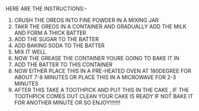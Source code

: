 HERE ARE THE INSTRUCTIONS:-
1. CRUSH THE OREOS INTO FINE POWDER IN A MIXING JAR
2. TAKR THE OREOS IN A CONTAINER AND GRADUALLY ADD THE MILK AND FORM A THICK BATTER
3. ADD THE SUGAR TO THE BATTER
4. ADD BAKING SODA TO THE BATTER
5. MIX IT WELL
6. NOW THE GREASE THE CONTAINER YOURE GOING TO BAKE IT IN
7. ADD THE BATTER TO THIS CONTAINER
8. NOW EITHER PLACE THIS IN A PRE-HEATED OVEN AT 180DEGREE FOR ABOUT 7-8 MINUTES OR PLACE THIS IN A MICROWAVE FOR 2-3 MINUTES
9. AFTER THIS TAKE A TOOTHPICK AND PUT THIS IN THE CAKE , IF THE TOOTHPICK COMES OUT CLEAN YOUR CAKE IS READY   IF NOT BAKE IT FOR ANOTHER MINUTE OR SO
ENJOY!!!!!!!